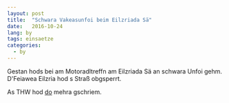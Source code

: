 ```yaml
---
layout: post
title:  "Schwara Vakeasunfoi beim Eilzriada Sä"
date:   2016-10-24
lang: by
tags: einsaetze
categories:
  - by
---
```


Gestan hods bei am Motoradltreffn am Eilzriada Sä an schwara Unfoi gehm. D'Feiawea Eilzria hod s Straß obgsperrt.

As THW hod [do](http://thw-dachau.de/2016/10/23/schwerer-verkehrsunfall-am-eisolzrieder-see/) mehra gschriem.

